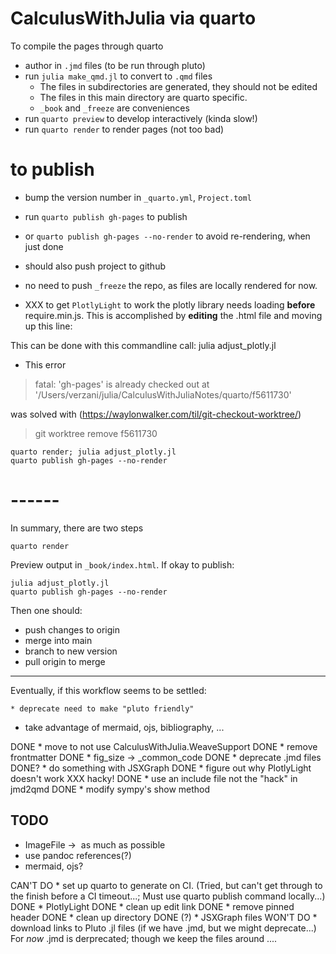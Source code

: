 
# CalculusWithJulia via quarto

To compile the pages through quarto


* author in `.jmd` files (to be run through pluto)
* run `julia make_qmd.jl` to convert to `.qmd` files
  - The files in subdirectories are generated, they should not be edited
  - The files in this main directory are quarto specific.
  - `_book` and `_freeze` are conveniences
* run `quarto preview` to develop interactively (kinda slow!)
* run `quarto render` to render pages (not too bad)

# to publish

* bump the version number in `_quarto.yml`, `Project.toml`
* run `quarto publish gh-pages` to publish
* or `quarto publish gh-pages --no-render` to avoid re-rendering, when just done
* should also push project to github
* no need to push `_freeze` the repo, as files are locally rendered for now.

* XXX to get `PlotlyLight` to work the plotly library needs loading **before** require.min.js. This is accomplished by **editing** the .html file and moving up this line:

<script src="https://cdn.plot.ly/plotly-2.11.0.min.js"></script>

This can be done with this commandline call: julia adjust_plotly.jl

* This error
> fatal: 'gh-pages' is already checked out at '/Users/verzani/julia/CalculusWithJuliaNotes/quarto/f5611730'

was solved with (https://waylonwalker.com/til/git-checkout-worktree/)
> git worktree remove f5611730

```
quarto render; julia adjust_plotly.jl
quarto publish gh-pages --no-render
```



# ------

In summary, there are two steps

```
quarto render
```

Preview output in `_book/index.html`. If okay to publish:


```
julia adjust_plotly.jl
quarto publish gh-pages --no-render
```

Then one should:

* push changes to origin
* merge into main
* branch to new version
* pull origin to merge





---
Eventually, if this workflow seems to be settled:

	* deprecate need to make "pluto friendly"
* take advantage of mermaid, ojs, bibliography, ...

DONE * move to not use CalculusWithJulia.WeaveSupport
DONE * remove frontmatter
DONE * fig_size -> _common_code
DONE * deprecate .jmd files
DONE? * do something with JSXGraph
DONE * figure out why PlotlyLight doesn't work XXX hacky!
DONE * use an include file not the "hack" in jmd2qmd
DONE * modify sympy's show method


## TODO

* ImageFile -> ![]() as much as possible
* use pandoc references(?)
* mermaid, ojs?

CAN'T DO * set up quarto to generate on CI. (Tried, but can't get through to the finish before a CI timeout...; Must use quarto publish command locally...)
DONE * PlotlyLight
DONE * clean up edit link
DONE * remove pinned header
DONE * clean up directory
DONE (?) * JSXGraph files
WON'T DO * download links to Pluto .jl files (if we have .jmd, but we might deprecate...) For *now* .jmd is derprecated; though we keep the files around ....

